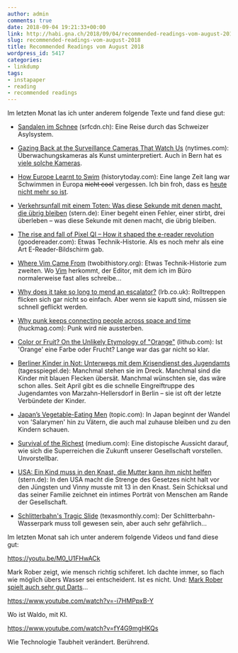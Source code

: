 ```yaml
---
author: admin
comments: true
date: 2018-09-04 19:21:33+00:00
link: http://habi.gna.ch/2018/09/04/recommended-readings-vom-august-2018/
slug: recommended-readings-vom-august-2018
title: Recommended Readings vom August 2018
wordpress_id: 5417
categories:
- linkdump
tags:
- instapaper
- reading
- recommended readings
---
```


Im letzten Monat las ich unter anderem folgende Texte und fand diese gut:





  * [Sandalen im Schnee](https://www.srfcdn.ch/srf-data/data/2014/asyl/) (srfcdn.ch): Eine Reise durch das Schweizer Asylsystem.


  * [Gazing Back at the Surveillance Cameras That Watch Us](https://www.nytimes.com/2018/08/13/lens/surveillance-camera-photography.html) (nytimes.com): Überwachungskameras als Kunst uminterpretiert. Auch in Bern hat es [viele solche Kameras](https://cctv.masspirates.org/?lat=46.95&lon=7.44&zoom=13).


  * [How Europe Learnt to Swim](https://www.historytoday.com/eric-chaline/how-europe-learnt-swim) (historytoday.com): Eine lange Zeit lang war Schwimmen in Europa <del>nicht cool</del> vergessen. Ich bin froh, dass es [heute nicht mehr so ist](https://www.instagram.com/p/BnLsbnohPmQ/).


  * [Verkehrsunfall mit einem Toten: Was diese Sekunde mit denen macht, die übrig bleiben](https://www.stern.de/panorama/gesellschaft/verkehrsunfall-mit-einem-toten--was-diese-sekunde-mit-denen-macht--die-uebrig-bleiben-8187668.html) (stern.de): Einer begeht einen Fehler, einer stirbt, drei überleben – was diese Sekunde mit denen macht, die übrig bleiben.


  * [The rise and fall of Pixel QI – How it shaped the e-reader revolution](https://goodereader.com/blog/electronic-readers/the-rise-and-fall-of-pixel-qi-how-it-shaped-the-e-reader-revolution) (goodereader.com): Etwas Technik-Historie. Als es noch mehr als eine Art E-Reader-Bildschirm gab.


  * [Where Vim Came From](https://twobithistory.org/2018/08/05/where-vim-came-from.html) (twobithistory.org): Etwas Technik-Historie zum zweiten. Wo [Vim](https://de.wikipedia.org/wiki/Vim) herkommt, der Editor, mit dem ich im Büro normalerweise fast alles schreibe...


  * [Why does it take so long to mend an escalator?](https://www.lrb.co.uk/v24/n05/peter-campbell/why-does-it-take-so-long-to-mend-an-escalator) (lrb.co.uk): Rolltreppen flicken sich gar nicht so einfach. Aber wenn sie kaputt sind, müssen sie schnell geflickt werden.


  * [Why punk keeps connecting people across space and time](https://www.huckmag.com/art-and-culture/punk-then-and-now-cbgb-godlis-east-la-teens/) (huckmag.com): Punk wird nie aussterben.


  * [Color or Fruit? On the Unlikely Etymology of "Orange"](https://lithub.com/color-or-fruit-on-the-unlikely-etymology-of-orange/) (lithub.com): Ist 'Orange' eine Farbe oder Frucht? Lange war das gar nicht so klar.


  * [Berliner Kinder in Not: Unterwegs mit dem Krisendienst des Jugendamts](https://www.tagesspiegel.de/berlin/berliner-kinder-in-not-unterwegs-mit-dem-krisendienst-des-jugendamts/22852826.html) (tagesspiegel.de): Manchmal stehen sie im Dreck. Manchmal sind die Kinder mit blauen Flecken übersät. Manchmal wünschten sie, das wäre schon alles. Seit April gibt es die schnelle Eingreiftruppe des Jugendamtes von Marzahn-Hellersdorf in Berlin – sie ist oft der letzte Verbündete der Kinder.


  * [Japan’s Vegetable-Eating Men](https://www.topic.com/japan-s-vegetable-eating-men) (topic.com): In Japan beginnt der Wandel von 'Salarymen' hin zu Vätern, die auch mal zuhause bleiben und zu den Kindern schauen.


  * [Survival of the Richest](https://medium.com/s/futurehuman/survival-of-the-richest-9ef6cddd0cc1) (medium.com): Eine distopische Aussicht darauf, wie sich die Superreichen die Zukunft unserer Gesellschaft vorstellen. Unvorstellbar.


  * [USA: Ein Kind muss in den Knast, die Mutter kann ihm nicht helfen](https://www.stern.de/panorama/weltgeschehen/usa--ein-kind-muss-in-den-knast--die-mutter-kann-ihm-nicht-helfen-8167232.html) (stern.de): In den USA macht die Strenge des Gesetzes nicht halt vor den Jüngsten und Vinny musste mit 13 in den Knast. Sein Schicksal und das seiner Familie zeichnet ein intimes Porträt von Menschen am Rande der Gesellschaft.


  * [Schlitterbahn's Tragic Slide](https://www.texasmonthly.com/news/jeff-henry-verruckt-schlitterbahns-tragic-slide/) (texasmonthly.com): Der Schlitterbahn-Wasserpark muss toll gewesen sein, aber auch sehr gefährlich...



Im letzten Monat sah ich unter anderem folgende Videos und fand diese gut:

https://youtu.be/M0_U1FHwACk

Mark Rober zeigt, wie mensch richtig schiferet. Ich dachte immer, so flach wie möglich übers Wasser sei entscheident. Ist es nicht. Und: [Mark Rober spielt auch sehr gut Darts](https://youtu.be/MHTizZ_XcUM)...

https://www.youtube.com/watch?v=-i7HMPpxB-Y

Wo ist Waldo, mit KI.

https://www.youtube.com/watch?v=fY4G9mgHKQs

Wie Technologie Taubheit verändert. Berührend.
